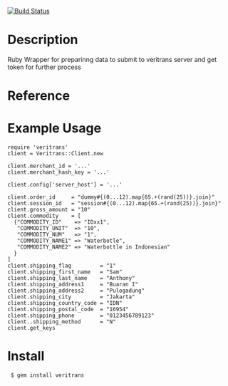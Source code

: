 [![Build Status](https://secure.travis-ci.org/cobot/veritrans-ruby.png)](http://travis-ci.org/cobot/veritrans-ruby)

# Description

Ruby Wrapper for preparinng data to submit to veritrans server and get token for further process

# Reference


# Example Usage

    require 'veritrans'
    client = Veritrans::Client.new

    client.merchant_id = '...'
    client.merchant_hash_key = '...'

    client.config['server_host'] = '...'

    client.order_id     = "dummy#{(0...12).map{65.+(rand(25))}.join}"
    client.session_id   = "session#{(0...12).map{65.+(rand(25))}.join}"
    client.gross_amount = "10"
    client.commodity    = [
      {"COMMODITY_ID"    => "IDxx1",
       "COMMODITY_UNIT"  => "10",
       "COMMODITY_NUM"   => "1",
       "COMMODITY_NAME1" => "Waterbotle",
       "COMMODITY_NAME2" => "Waterbottle in Indonesian"
      }
    ]
    client.shipping_flag         = "1"
    client.shipping_first_name   = "Sam"
    client.shipping_last_name    = "Anthony"
    client.shipping_address1     = "Buaran I"
    client.shipping_address2     = "Pulogadung"
    client.shipping_city         = "Jakarta"
    client.shipping_country_code = "IDN"
    client.shipping_postal_code  = "16954"
    client.shipping_phone        = "0123456789123"
    client..shipping_method      = "N"
    client.get_keys

# Install

     $ gem install veritrans








